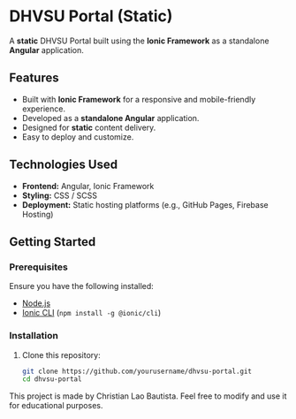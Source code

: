 # DHVSU Portal (Static)

A **static** DHVSU Portal built using the **Ionic Framework** as a standalone **Angular** application.

## Features
- Built with **Ionic Framework** for a responsive and mobile-friendly experience.
- Developed as a **standalone Angular** application.
- Designed for **static** content delivery.
- Easy to deploy and customize.

## Technologies Used
- **Frontend:** Angular, Ionic Framework
- **Styling:** CSS / SCSS
- **Deployment:** Static hosting platforms (e.g., GitHub Pages, Firebase Hosting)

## Getting Started

### Prerequisites
Ensure you have the following installed:
- [Node.js](https://nodejs.org/)
- [Ionic CLI](https://ionicframework.com/docs/cli) (`npm install -g @ionic/cli`)

### Installation
1. Clone this repository:
   ```sh
   git clone https://github.com/yourusername/dhvsu-portal.git
   cd dhvsu-portal

  This project is made by Christian Lao Bautista. Feel free to modify and use it for educational purposes.
